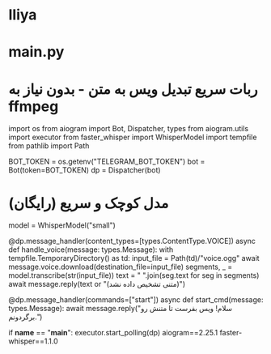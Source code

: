 # Iliya
# main.py
# ربات سریع تبدیل ویس به متن - بدون نیاز به ffmpeg
import os
from aiogram import Bot, Dispatcher, types
from aiogram.utils import executor
from faster_whisper import WhisperModel
import tempfile
from pathlib import Path

BOT_TOKEN = os.getenv("TELEGRAM_BOT_TOKEN")
bot = Bot(token=BOT_TOKEN)
dp = Dispatcher(bot)

# مدل کوچک و سریع (رایگان)
model = WhisperModel("small")

@dp.message_handler(content_types=[types.ContentType.VOICE])
async def handle_voice(message: types.Message):
    with tempfile.TemporaryDirectory() as td:
        input_file = Path(td)/"voice.ogg"
        await message.voice.download(destination_file=input_file)
        segments, _ = model.transcribe(str(input_file))
        text = " ".join(seg.text for seg in segments)
    await message.reply(text or "(متنی تشخیص داده نشد)")

@dp.message_handler(commands=["start"])
async def start_cmd(message: types.Message):
    await message.reply("سلام! ویس بفرست تا متنش رو برگردونم.")

if __name__ == "__main__":
    executor.start_polling(dp)
aiogram==2.25.1
faster-whisper==1.1.0
